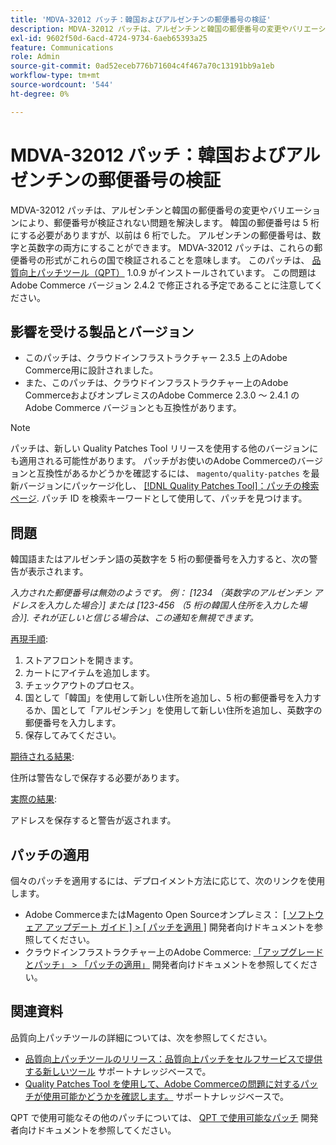 ```yaml
---
title: 'MDVA-32012 パッチ：韓国およびアルゼンチンの郵便番号の検証'
description: MDVA-32012 パッチは、アルゼンチンと韓国の郵便番号の変更やバリエーションにより、郵便番号が検証されない問題を解決します。 韓国の郵便番号は 5 桁にする必要がありますが、以前は 6 桁でした。 アルゼンチンの郵便番号は、数字と英数字の両方にすることができます。 MDVA-32012 パッチは、これらの郵便番号の形式がこれらの国で検証されることを意味します。 このパッチは、[Quality Patches Tool （QPT） ] （/help/announcements/adobe-commerce-announcements/magento-quality-patches-released-new-tool-to-self-serve-quality-patches.md） 1.0.9 がインストールされている場合に利用できます。 この問題はAdobe Commerce バージョン 2.4.2 で修正される予定であることに注意してください。
exl-id: 9602f50d-6acd-4724-9734-6aeb65393a25
feature: Communications
role: Admin
source-git-commit: 0ad52eceb776b71604c4f467a70c13191bb9a1eb
workflow-type: tm+mt
source-wordcount: '544'
ht-degree: 0%

---
```


# MDVA-32012 パッチ：韓国およびアルゼンチンの郵便番号の検証

MDVA-32012 パッチは、アルゼンチンと韓国の郵便番号の変更やバリエーションにより、郵便番号が検証されない問題を解決します。 韓国の郵便番号は 5 桁にする必要がありますが、以前は 6 桁でした。 アルゼンチンの郵便番号は、数字と英数字の両方にすることができます。 MDVA-32012 パッチは、これらの郵便番号の形式がこれらの国で検証されることを意味します。 このパッチは、 [品質向上パッチツール（QPT）](/help/announcements/adobe-commerce-announcements/magento-quality-patches-released-new-tool-to-self-serve-quality-patches.md) 1.0.9 がインストールされています。 この問題はAdobe Commerce バージョン 2.4.2 で修正される予定であることに注意してください。

## 影響を受ける製品とバージョン

* このパッチは、クラウドインフラストラクチャー 2.3.5 上のAdobe Commerce用に設計されました。
* また、このパッチは、クラウドインフラストラクチャー上のAdobe CommerceおよびオンプレミスのAdobe Commerce 2.3.0 ～ 2.4.1 のAdobe Commerce バージョンとも互換性があります。

>[!NOTE]
>
>パッチは、新しい Quality Patches Tool リリースを使用する他のバージョンにも適用される可能性があります。 パッチがお使いのAdobe Commerceのバージョンと互換性があるかどうかを確認するには、 `magento/quality-patches` を最新バージョンにパッケージ化し、 [[!DNL Quality Patches Tool]：パッチの検索ページ](https://devdocs.magento.com/quality-patches/tool.html#patch-grid). パッチ ID を検索キーワードとして使用して、パッチを見つけます。

## 問題

韓国語またはアルゼンチン語の英数字を 5 桁の郵便番号を入力すると、次の警告が表示されます。

*入力された郵便番号は無効のようです。 例： [1234 （英数字のアルゼンチン アドレスを入力した場合）] または [123-456 （5 桁の韓国人住所を入力した場合）]. それが正しいと信じる場合は、この通知を無視できます。*

<u>再現手順</u>:

1. ストアフロントを開きます。
1. カートにアイテムを追加します。
1. チェックアウトのプロセス。
1. 国として「韓国」を使用して新しい住所を追加し、5 桁の郵便番号を入力するか、国として「アルゼンチン」を使用して新しい住所を追加し、英数字の郵便番号を入力します。
1. 保存してみてください。

<u>期待される結果</u>:

住所は警告なしで保存する必要があります。

<u>実際の結果</u>:

アドレスを保存すると警告が返されます。

## パッチの適用

個々のパッチを適用するには、デプロイメント方法に応じて、次のリンクを使用します。

* Adobe CommerceまたはMagento Open Sourceオンプレミス： [[ ソフトウェア アップデート ガイド ] > [ パッチを適用 ]](https://devdocs.magento.com/guides/v2.4/comp-mgr/patching/mqp.html) 開発者向けドキュメントを参照してください。
* クラウドインフラストラクチャー上のAdobe Commerce: [「アップグレードとパッチ」 > 「パッチの適用」](https://devdocs.magento.com/cloud/project/project-patch.html) 開発者向けドキュメントを参照してください。

## 関連資料

品質向上パッチツールの詳細については、次を参照してください。

* [品質向上パッチツールのリリース：品質向上パッチをセルフサービスで提供する新しいツール](/help/announcements/adobe-commerce-announcements/magento-quality-patches-released-new-tool-to-self-serve-quality-patches.md) サポートナレッジベースで。
* [Quality Patches Tool を使用して、Adobe Commerceの問題に対するパッチが使用可能かどうかを確認します。](/help/support-tools/patches-available-in-qpt-tool/check-patch-for-magento-issue-with-magento-quality-patches.md) サポートナレッジベースで。

QPT で使用可能なその他のパッチについては、 [QPT で使用可能なパッチ](https://devdocs.magento.com/quality-patches/tool.html#patch-grid) 開発者向けドキュメントを参照してください。

